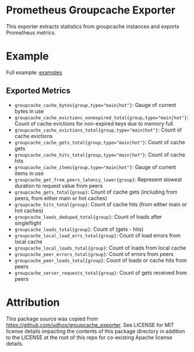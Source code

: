# Prometheus Groupcache Exporter

This exporter extracts statistics from groupcache instances and exports Prometheus metrics.

# Example

Full example: [examples](examples)

## Exported Metrics

- `groupcache_cache_bytes{group,type="main|hot"}`: Gauge of current bytes in use
- `groupcache_cache_evictions_nonexpired_total{group,type="main|hot"}`: Count of cache evictions for non-expired keys due to memory full
- `groupcache_cache_evictions_total{group,type="main|hot"}`: Count of cache evictions
- `groupcache_cache_gets_total{group,type="main|hot"}`: Count of cache gets
- `groupcache_cache_hits_total{group,type="main|hot"}`: Count of cache hits
- `groupcache_cache_items{group,type="main|hot"}`: Gauge of current items in use
- `groupcache_get_from_peers_latency_lower{group}`: Represent slowest duration to request value from peers
- `groupcache_gets_total{group}`: Count of cache gets (including from peers, from either main or hot caches)
- `groupcache_hits_total{group}`: Count of cache hits (from either main or hot caches)
- `groupcache_loads_deduped_total{group}`: Count of loads after singleflight
- `groupcache_loads_total{group}`: Count of (gets - hits)
- `groupcache_local_load_errs_total{group}`: Count of load errors from local cache
- `groupcache_local_loads_total{group}`: Count of loads from local cache
- `groupcache_peer_errors_total{group}`: Count of errors from peers
- `groupcache_peer_loads_total{group}`: Count of loads or cache hits from peers
- `groupcache_server_requests_total{group}`: Count of gets received from peers

# Attribution

This package source was copied from https://github.com/udhos/groupcache_exporter.  See LICENSE for MIT license details impacting the contents of this package directory in addition to the LICENSE at the root of this repo for co-existing Apache license details.
